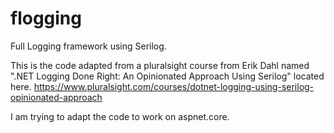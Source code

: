 # flogging
Full Logging framework using Serilog.

This is the code adapted from a pluralsight course from Erik Dahl named ".NET Logging Done Right: An Opinionated Approach Using Serilog" located here.
https://www.pluralsight.com/courses/dotnet-logging-using-serilog-opinionated-approach

I am trying to adapt the code to work on aspnet.core.
